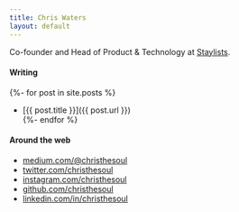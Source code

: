 ```yaml
---
title: Chris Waters
layout: default
---
```


Co-founder and Head of Product & Technology at [Staylists](https://www.staylists.com).

#### Writing
{%- for post in site.posts %}
  * [{{ post.title }}]({{ post.url }})  
{%- endfor %}

#### Around the web
* [medium.com/@christhesoul](https://medium.com/@christhesoul)  
* [twitter.com/christhesoul](https://twitter.com/christhesoul)  
* [instagram.com/christhesoul](https://instagram.com/christhesoul)  
* [github.com/christhesoul](https://github.com/christhesoul)  
* [linkedin.com/in/christhesoul](https://www.linkedin.com/in/christhesoul)
